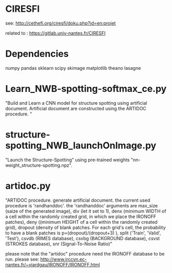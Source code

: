 # CIRESFI
see: http://cethefi.org/ciresfi/doku.php?id=en:projet

related to : https://gitlab.univ-nantes.fr/CIRESFI

# Dependencies
numpy
pandas
sklearn
scipy
skimage
matplotlib
theano
lasagne


# Learn_NWB-spotting-softmax_ce.py
"Build and Learn a CNN model for structure spotting using artificial document. Artificial document are constructed using the ARTIDOC procedure. "

# structure-spotting_NWB_launchOnImage.py
"Launch the Structure-Spotting" using pre-trained weights "nn-weight_structure-spotting.npz". 

# artidoc.py

"ARTIDOC procedure. generate artificial document. the current used procedure is 'randhanddoc'. the 'randhanddoc' arguments are max_size (saize of the generated image), div (let it set to 1), denx (minimum WIDTH of a cell within the randomly created grid, in which we place the IRONOFF patches), deny ((minimum HEIGHT of a cell within the randomly created grid), dropout (density of blank patches. For each grid's cell, the probability to have a blank patches is p=(dropout)/(dropout+3) ), split ('Train', 'Valid', 'Test'), csvdb (RIMES database), csvbg (BACKGROUND database), csvst (STROKES database), snr (Signal-To-Noise Ratio)"

please note that the "artidoc" procedure need the IRONOFF database to be run. please see: http://www.irccyn.ec-nantes.fr/~viardgau/IRONOFF/IRONOFF.html



